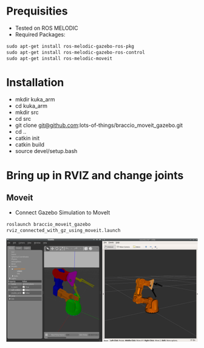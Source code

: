 # Prequisities
*  Tested on ROS MELODIC
*  Required Packages:
```
sudo apt-get install ros-melodic-gazebo-ros-pkg
sudo apt-get install ros-melodic-gazebo-ros-control
sudo apt-get install ros-melodic-moveit
```

# Installation
* mkdir kuka_arm
* cd kuka_arm
* mkdir src
* cd src
* git clone git@github.com:lots-of-things/braccio_moveit_gazebo.git
* cd ..
* catkin init
* catkin build
* source devel/setup.bash

# Bring up in RVIZ and change joints


## Moveit
* Connect Gazebo Simulation to MoveIt

```
roslaunch braccio_moveit_gazebo rviz_connected_with_gz_using_moveit.launch
```

![rviz-moveit-gazebo](doc/braccio_rviz_gazebo.png)
